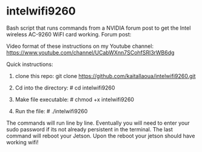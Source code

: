 # intelwifi9260
Bash script that runs commands from a NVIDIA forum post to get the Intel wireless AC-9260 WiFI card working.
Forum post: 

Video format of these instructions on my Youtube channel: https://www.youtube.com/channel/UCabWXnn7SCohfSRl3rWB6dg

Quick instructions:
1. clone this repo:
git clone https://github.com/kaitallaoua/intelwifi9260.git

2. Cd into the directory: # cd intelwifi9260

3. Make file executable: # chmod +x intelwifi9260

4. Run the file: # ./intelwifi9260

The commands will run line by line. Eventually you will need to enter your sudo password if its not already persistent in the terminal.
The last command will reboot your Jetson. Upon the reboot your jetson should have working wifi!
